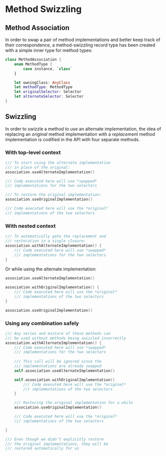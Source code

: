 Method Swizzling
================

## Method Association

In order to swap a pair of method implementations and better keep track of their correspondence, a method-swizzling record type has been created with a simple inner type for method types:

```swift
class MethodAssociation {
	enum MethodType {
		case instance, `class`
	}

	let owningClass: AnyClass
	let methodType: MethodType
	let originalSelector: Selector
	let alternateSelector: Selector
}
```


## Swizzling

In order to swizzle a method to use an alternate implementation, the idea of replacing an *original* method implementation with a *replacement* method implementation is codified in the API with four separate methods.


### With top-level context

```swift
/// To start using the alternate implementation
/// in place of the original:
association.useAlternateImplementation()

/// Code executed here will use *swapped*
/// implementations for the two selectors

/// To restore the original implementation:
association.useOriginalImplementation()

/// Code executed here will use the *original*
/// implementations of the two selectors
```

### With nested context

```swift
/// To automatically gate the replacement and
/// restoration in a single closure:
association.withAlternateImplementation() {
	/// Code executed here will use *swapped*
	/// implementations for the two selectors
}
```

Or while using the alternate implementation:

```swift
association.useAlternateImplementation()

association.withOriginalImplementation() {
	/// Code executed here will use the *original*
	/// implementations of the two selectors
}

association.useOriginalImplementation()
```

### Using any combination safely

```swift
/// Any series and mixture of these methods can
/// be used without methods being swizzled incorrectly
association.withAlternateImplementation() {
	/// Code executed here will use *swapped*
	/// implementations for the two selectors
	
	/// This call will be ignored since the
	/// implementations are already swapped
	self.association.useAlternateImplementation()

	self.association.withOriginalImplementation() 
		/// Code executed here will use the *original*
		/// implementations of the two selectors
	}

	/// Restoring the original implementation for a while
	association.useOriginalImplementation()

	/// Code executed here will use the *original*
	/// implementations of the two selectors

}

/// Even though we didn't explicitly restore
/// the original implementations, they will be
/// restored automatically for us
```
